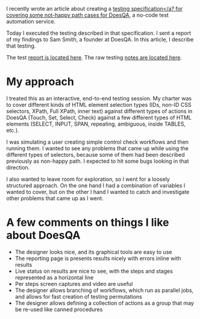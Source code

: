 I recently wrote an article about creating a 
<a href="https://waynemroseberry.github.io/assets/DoesQA_selectorcomparison_elementaction_testspec.pdf">testing specification</a?
for covering some not-happy path cases for <a href="https://doesqa.qa">DoesQA</a>, a no-code
test automation service.

Today I executed the testing described in that specification. I sent
a report of my findings to Sam Smith, a founder at DoesQA. In this article, I describe that testing.

The test <a href="https://waynemroseberry.github.io/assets/DoesQA%20Actions%20and%20Selector%20Types%20Testing%20Report.pdf">report is located here</a>.
The raw testing <a href="https://waynemroseberry.github.io/assets/DoesQA%20selector%20testing%20notes%20january%2015%202024.pdf">notes are located here</a>.

My approach
====================================
I treated this as an interactive, end-to-end testing session. My charter
was to cover different kinds of HTML element selection types (IDs, non-ID CSS selectors, XPath, Full XPath, inner text)
against different types of actions in DoesQA (Touch, Set, Select, Check)
against a few different types of HTML elements (SELECT, INPUT, SPAN, repeating, ambiguous, inside TABLES, etc.).

I was simulating a user creating simple control check workflows and
then running them. I wanted to see any problems that came up while using
the different types of selectors, because some of them had been described
previously as non-happy path. I expected to hit some bugs looking in
that direction.

I also wanted to leave room for exploration, so I went for a loosely
structured approach. On the one hand I had a combination of variables
I wanted to cover, but on the other I hand I wanted to catch and
investigate other problems that came up as I went.

A few comments on things I like about DoesQA
===================================
- The designer looks nice, and its graphical tools are easy to use
- The reporting page is presents results nicely with errors inline with results
- Live status on results are nice to see, with the steps and stages represented as a horizontal line
- Per steps screen captures and video are useful
- The designer allows branching of workflows, which run as parallel jobs, and allows for fast creation of testing permutations
- The designer allows defining a collection of actions as a group that may be re-used like canned procedures
